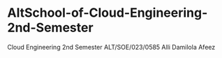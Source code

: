 # AltSchool-of-Cloud-Engineering-2nd-Semester
 Cloud Engineering 2nd Semester
ALT/SOE/023/0585
Alli Damilola Afeez
